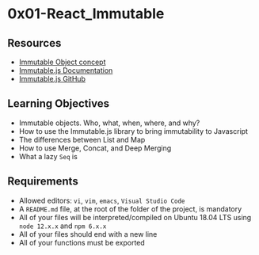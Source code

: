 # 0x01-React_Immutable

## Resources
- [Immutable Object concept](https://intranet.hbtn.io/rltoken/q94mFo3DIFh7MogRmt6dLw)
- [Immutable.js Documentation](https://intranet.hbtn.io/rltoken/jcpV_Ms8vvY77mXW4VC6qw)
- [Immutable.js GitHub](https://intranet.hbtn.io/rltoken/59PijwhTKR79y1kWnTHwRg)
  
## Learning Objectives
- Immutable objects. Who, what, when, where, and why?
- How to use the Immutable.js library to bring immutability to Javascript
- The differences between List and Map
- How to use Merge, Concat, and Deep Merging
- What a lazy ```Seq``` is
  
## Requirements
- Allowed editors: ```vi```, ```vim```, ```emacs```, ```Visual Studio Code```
- A ```README.md``` file, at the root of the folder of the project, is mandatory
- All of your files will be interpreted/compiled on Ubuntu 18.04 LTS using ```node 12.x.x``` and ```npm 6.x.x```
- All of your files should end with a new line
- All of your functions must be exported
  